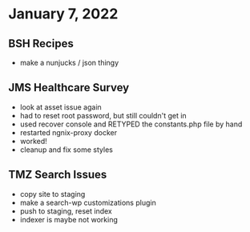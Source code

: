 # January 7, 2022

## BSH Recipes
- make a nunjucks / json thingy

## JMS Healthcare Survey
- look at asset issue again
- had to reset root password, but still couldn't get in
- used recover console and RETYPED the constants.php file by hand
- restarted ngnix-proxy docker
- worked!
- cleanup and fix some styles

## TMZ Search Issues
- copy site to staging
- make a search-wp customizations plugin
- push to staging, reset index
- indexer is maybe not working